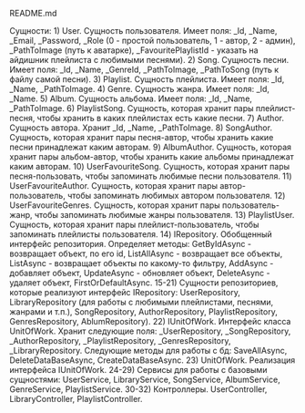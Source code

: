 README.md

Сущности:
    1) User. Сущность пользователя. Имеет поля: _Id, _Name, _Email, _Password, _Role (0 - простой пользователь, 1 - автор, 2 - админ), _PathToImage (путь к аватарке), _FavouritePlaylistId - указать на айдишник плейлиста с любимыми песнями).
    2) Song. Сущность песни. Имеет поля: _Id, _Name, _GenreId, _PathToImage, _PathToSong (путь к файлу самой песни).
    3) Playlist. Сущность плейлиста. Имеет поля: _Id, _Name, _PathToImage.
    4) Genre. Сущность жанра. Имеет поля: _Id, _Name.
    5) Album. Сущность альбома. Имеет поля: _Id, _Name, _PathToImage.
    6) PlaylistSong. Сущность, которая хранит пары плейлист-песня, чтобы хранить в каких плейлистах есть какие песни.
    7) Author. Сущность автора. Хранит _Id, _Name, _PathToImage.
    8) SongAuthor. Сущность, которая хранит пары песня-автор, чтобы хранить какие песни принадлежат каким авторам.
    9) AlbumAuthor. Сущность, которая хранит пары альбом-автор, чтобы хранить какие альбомы принадлежат каким авторам.
    10) UserFavouriteSong. Сущность, которая хранит пары песня-пользовать, чтобы запоминать любимые песни пользователя.
    11) UserFavouriteAuthor. Сущность, которая хранит пары автор-пользователь, чтобы запоминать любимых автором пользователя.
    12) UserFavouriteGenres. Сущность, которая хранит пары пользователь-жанр, чтобы запоминать любимые жанры пользователя.
    13) PlaylistUser. Сущность, которая хранит пары плейлист-пользователь, чтобы запоминать плейлисты пользователя.
    14) IRepository. Обобщенный интерфейс репозитория. Определяет методы: GetByIdAsync - возвращает объект, по его id, ListAllAsync - возвращает все объекты, ListAsync - возвращает объекты по какому-то фильтру, AddAsync - добавляет объект, UpdateAsync - обновляет объект, DeleteAsync - удаляет объект, FirstOrDefaultAsync.
      15-21) Сущности репозиториев, которые реализуют интерфейс IRepository: UserRepository, LibraryRepository (для работы с любимыми плейлистами, песнями, жанрами и т.п.), SongRepository, AuthorRepository, PlaylistRepository, GenresRepository, AblumRepository).
    22) IUnitOfWork. Интерфейс класса UnitOfWork. Хранит следующие поля: _UserRepository, _SongRepository, _AuthorRepository, _PlaylistRepository, _GenresRepository, _LibraryRepository. Следующие методы для работы с бд: SaveAllAsync, DeleteDataBaseAsync, CreateDataBaseAsync.
    23) UnitOfWork. Реализация интерфейса IUnitOfWork.
    24-29) Сервисы для работы с базовыми сущностями: UserService, LibraryService, SongService, AlbumService, GenreService, PlaylistService.
    30-32) Контроллеры. UserController, LibraryController, PlaylistController.
 

